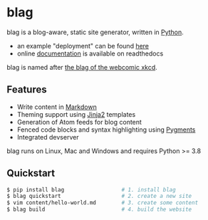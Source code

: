 # blag

blag is a blog-aware, static site generator, written in [Python][].

* an example "deployment" can be found [here][venthur.de]
* online [documentation][] is available on readthedocs

blag is named after [the blag of the webcomic xkcd][blagxkcd].

[python]: https://python.org
[blagxkcd]: https://blog.xkcd.com
[venthur.de]: https://venthur.de
[documentation]: https://blag.readthedocs.io/en/latest/


## Features

* Write content in [Markdown][]
* Theming support using [Jinja2][] templates
* Generation of Atom feeds for blog content
* Fenced code blocks and syntax highlighting using [Pygments][]
* Integrated devserver

blag runs on Linux, Mac and Windows and requires Python >= 3.8

[markdown]: https://daringfireball.net/projects/markdown/
[jinja2]: https://palletsprojects.com/p/jinja/
[pygments]: https://pygments.org/


## Quickstart

```bash
$ pip install blag                  # 1. install blag
$ blag quickstart                   # 2. create a new site
$ vim content/hello-world.md        # 3. create some content
$ blag build                        # 4. build the website
```
